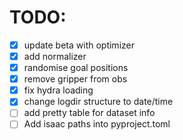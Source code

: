 # TODO:

- [x] update beta with optimizer
- [x] add normalizer
- [x] randomise goal positions
- [x] remove gripper from obs
- [x] fix hydra loading
- [x] change logdir structure to date/time
- [ ] add pretty table for dataset info
- [ ] Add isaac paths into pyproject.toml

